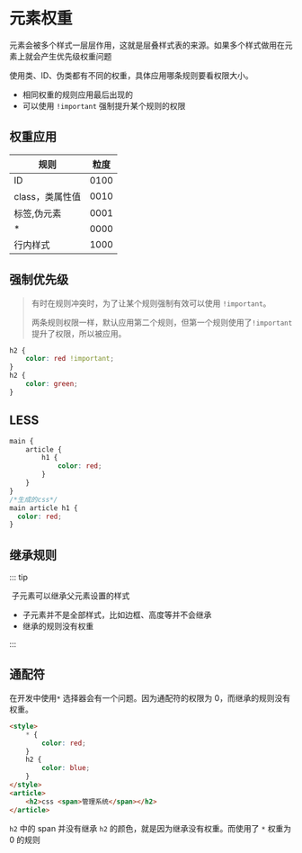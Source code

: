 # 元素权重

元素会被多个样式一层层作用，这就是层叠样式表的来源。如果多个样式做用在元素上就会产生优先级权重问题

使用类、ID、伪类都有不同的权重，具体应用哪条规则要看权限大小。

- 相同权重的规则应用最后出现的
- 可以使用 `!important` 强制提升某个规则的权限

## 权重应用

| 规则            | 粒度 |
| --------------- | ---- |
| ID              | 0100 |
| class，类属性值 | 0010 |
| 标签,伪元素     | 0001 |
| *               | 0000 |
| 行内样式        | 1000 |

## 强制优先级

> 有时在规则冲突时，为了让某个规则强制有效可以使用 `!important`。
>
> 两条规则权限一样，默认应用第二个规则，但第一个规则使用了`!important` 提升了权限，所以被应用。

```css
h2 {
    color: red !important;
}
h2 {
    color: green;
}
```

## LESS

```css
main {
    article {
        h1 {
            color: red;
        }
    }
}
/*生成的css*/
main article h1 {
  color: red;
}
```

## 继承规则

::: tip

​	子元素可以继承父元素设置的样式

- 子元素并不是全部样式，比如边框、高度等并不会继承
- 继承的规则没有权重

:::

## 通配符

在开发中使用`*` 选择器会有一个问题。因为通配符的权限为 0，而继承的规则没有权重。

```html
<style>
    * {
        color: red;
    }
    h2 {
        color: blue;
    }
</style>
<article>
    <h2>css <span>管理系统</span></h2>
</article>
```

`h2` 中的 span 并没有继承 `h2` 的颜色，就是因为继承没有权重。而使用了 `*` 权重为 0 的规则